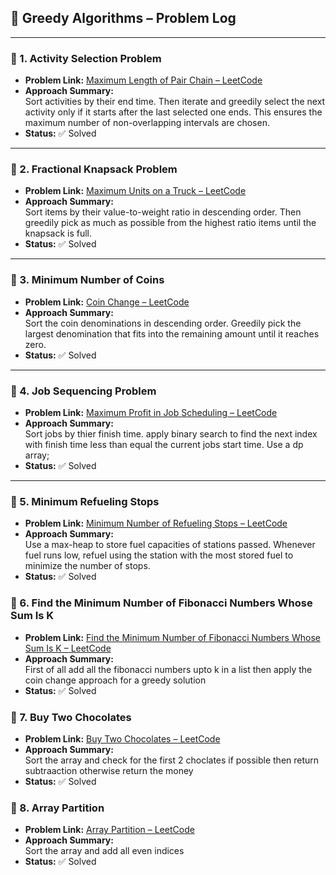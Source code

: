 ## 🚀 Greedy Algorithms – Problem Log

---

### 🔹 1. Activity Selection Problem

- **Problem Link:** [Maximum Length of Pair Chain – LeetCode](https://leetcode.com/problems/maximum-length-of-pair-chain/)
- **Approach Summary:**  
  Sort activities by their end time. Then iterate and greedily select the next activity only if it starts after the last selected one ends. This ensures the maximum number of non-overlapping intervals are chosen.
- **Status:** ✅ Solved

---

### 🔹 2. Fractional Knapsack Problem

- **Problem Link:** [Maximum Units on a Truck – LeetCode](https://leetcode.com/problems/maximum-units-on-a-truck/)
- **Approach Summary:**  
  Sort items by their value-to-weight ratio in descending order. Then greedily pick as much as possible from the highest ratio items until the knapsack is full.
- **Status:** ✅ Solved

---

### 🔹 3. Minimum Number of Coins

- **Problem Link:** [Coin Change – LeetCode](https://leetcode.com/problems/coin-change/)
- **Approach Summary:**  
  Sort the coin denominations in descending order. Greedily pick the largest denomination that fits into the remaining amount until it reaches zero.
- **Status:** ✅ Solved

---

### 🔹 4. Job Sequencing Problem

- **Problem Link:** [Maximum Profit in Job Scheduling – LeetCode](https://leetcode.com/problems/maximum-profit-in-job-scheduling/)
- **Approach Summary:**  
  Sort jobs by thier finish time. apply binary search to find the next index with finish time less than equal the current jobs start time.
  Use a dp array;
- **Status:** ✅ Solved

---

### 🔹 5. Minimum Refueling Stops

- **Problem Link:** [Minimum Number of Refueling Stops – LeetCode](https://leetcode.com/problems/minimum-number-of-refueling-stops/)
- **Approach Summary:**  
  Use a max-heap to store fuel capacities of stations passed. Whenever fuel runs low, refuel using the station with the most stored fuel to minimize the number of stops.
- **Status:** ✅ Solved

### 🔹 6. Find the Minimum Number of Fibonacci Numbers Whose Sum Is K

- **Problem Link:** [Find the Minimum Number of Fibonacci Numbers Whose Sum Is K – LeetCode](https://leetcode.com/problems/find-the-minimum-number-of-fibonacci-numbers-whose-sum-is-k/description/)
- **Approach Summary:**  
  First of all add all the fibonacci numbers upto k in a list then apply the coin change approach for a greedy solution
- **Status:** ✅ Solved

### 🔹 7. Buy Two Chocolates
- **Problem Link:** [Buy Two Chocolates – LeetCode](https://leetcode.com/problems/buy-two-chocolates/description/)
- **Approach Summary:**  
  Sort the array and check for the first 2 choclates if possible then return subtraaction otherwise return the money
- **Status:** ✅ Solved


### 🔹 8. Array Partition
- **Problem Link:** [Array Partition – LeetCode](https://leetcode.com/problems/array-partition/description/)
- **Approach Summary:**  
  Sort the array and add all even indices
- **Status:** ✅ Solved
